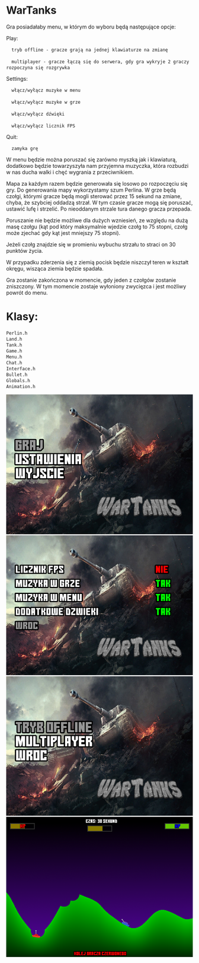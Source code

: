 # WarTanks

Gra posiadałaby menu, w którym do wyboru będą następujące opcje:

Play:

      tryb offline - gracze grają na jednej klawiaturze na zmianę
      
      multiplayer - gracze łączą się do serwera, gdy gra wykryje 2 graczy rozpoczyna się rozgrywka
      
      
Settings:

      włącz/wyłącz muzyke w menu
      
      włącz/wyłącz muzyke w grze
      
      włącz/wyłącz dźwięki
      
      włącz/wyłącz licznik FPS
      
      
Quit:

      zamyka grę
      
W menu będzie można poruszać się zarówno myszką jak i klawiaturą, dodatkowo będzie towarzyszyła nam przyjemna muzyczka, która rozbudzi w nas ducha walki i chęć wygrania z przeciwnikiem.

Mapa za każdym razem będzie generowała się losowo po rozpoczęciu się gry. Do generowania mapy wykorzystamy szum Perlina. W grze będą czołgi, którymi gracze będą mogli sterować przez 15 sekund na zmiane, chyba, że szybciej oddadzą strzał. W tym czasie gracze mogą się poruszać, ustawić lufę i strzelić. Po nieoddanym strzale tura danego gracza przepada.

Poruszanie nie będzie możliwe dla dużych wzniesień, ze względu na dużą masę czołgu (kąt pod który maksymalnie wjedzie czołg to 75 stopni, czołg może zjechać gdy kąt jest mniejszy 75 stopni).

Jeżeli czołg znajdzie się w promieniu wybuchu strzału to straci on 30 punktów życia.

W przypadku zderzenia się z ziemią pocisk będzie niszczył teren w kształt okręgu, wisząca ziemia będzie spadała.

Gra zostanie zakończona w momencie, gdy jeden z czołgów zostanie zniszczony. W tym momencie zostaje wyłoniony zwycięzca i jest możliwy powrót do menu.

# Klasy:
```
Perlin.h
Land.h
Tank.h
Game.h
Menu.h
Chat.h
Interface.h
Bullet.h
Globals.h
Animation.h
``` 
![menu](/menu.png)
![ustawienia](/ustawienia.png)
![graj](/graj.png)
![gra](/gra.png)
